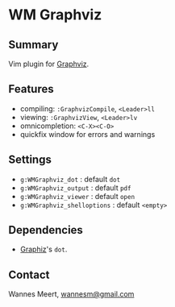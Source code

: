WM Graphviz
===========

Summary
-------
Vim plugin for [Graphviz](http://www.graphviz.org).

Features
--------

* compiling: `:GraphvizCompile`, `<Leader>ll`
* viewing: `:GraphvizView`, `<Leader>lv`
* omnicompletion: `<C-X><C-O>`
* quickfix window for errors and warnings

Settings
--------

* `g:WMGraphviz_dot` : default `dot`
* `g:WMGraphviz_output` : default `pdf`
* `g:WMGraphviz_viewer` : default `open`
* `g:WMGraphviz_shelloptions` : default `<empty>`

Dependencies
------------

* [Graphiz](http://www.graphgiz.org)'s `dot`.

Contact
-------

Wannes Meert, wannesm@gmail.com


